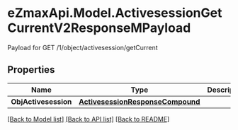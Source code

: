 # eZmaxApi.Model.ActivesessionGetCurrentV2ResponseMPayload
Payload for GET /1/object/activesession/getCurrent

## Properties

Name | Type | Description | Notes
------------ | ------------- | ------------- | -------------
**ObjActivesession** | [**ActivesessionResponseCompound**](ActivesessionResponseCompound.md) |  | 

[[Back to Model list]](../README.md#documentation-for-models) [[Back to API list]](../README.md#documentation-for-api-endpoints) [[Back to README]](../README.md)


